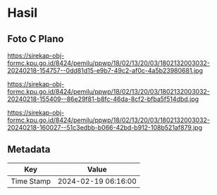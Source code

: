 # Hasil

## Foto C Plano

https://sirekap-obj-formc.kpu.go.id/8424/pemilu/ppwp/18/02/13/20/03/1802132003032-20240218-154757--0dd81d15-e9b7-49c2-af0c-4a5b23980681.jpg

https://sirekap-obj-formc.kpu.go.id/8424/pemilu/ppwp/18/02/13/20/03/1802132003032-20240218-155409--86e29f81-b8fc-46da-8cf2-bfba5f514dbd.jpg

https://sirekap-obj-formc.kpu.go.id/8424/pemilu/ppwp/18/02/13/20/03/1802132003032-20240218-160027--51c3edbb-b066-42bd-b912-108b521af879.jpg


## Metadata

| Key        | Value               |
| ---------- | ------------------- |
| Time Stamp | 2024-02-19 06:16:00 |



